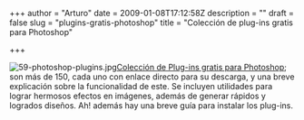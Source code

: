 +++
author = "Arturo"
date = 2009-01-08T17:12:58Z
description = ""
draft = false
slug = "plugins-gratis-photoshop"
title = "Colección de plug-ins gratis para Photoshop"

+++

<img class="alignleft" src="http://geeksan.com/wp-content/uploads/import/59-photoshop-plugins.jpg" alt="59-photoshop-plugins.jpg" /><a href="http://geek.cl/wp-content/uploads/2009/01/free-photoshop-plugins-collection">Colección de Plug-ins gratis para Photoshop</a>; son más de 150, cada uno con enlace directo para su descarga, y una breve explicación sobre la funcionalidad de este. Se incluyen utilidades para lograr hermosos efectos en imágenes, además de generar rápidos y logrados diseños. Ah! además hay una breve guía para instalar los plug-ins.
